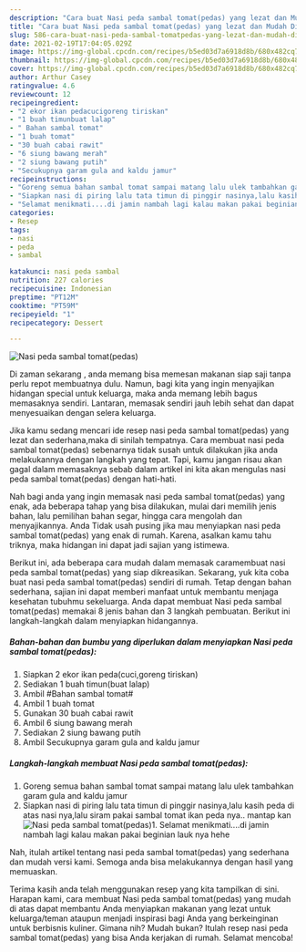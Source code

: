 ```yaml
---
description: "Cara buat Nasi peda sambal tomat(pedas) yang lezat dan Mudah Dibuat"
title: "Cara buat Nasi peda sambal tomat(pedas) yang lezat dan Mudah Dibuat"
slug: 586-cara-buat-nasi-peda-sambal-tomatpedas-yang-lezat-dan-mudah-dibuat
date: 2021-02-19T17:04:05.029Z
image: https://img-global.cpcdn.com/recipes/b5ed03d7a6918d8b/680x482cq70/nasi-peda-sambal-tomatpedas-foto-resep-utama.jpg
thumbnail: https://img-global.cpcdn.com/recipes/b5ed03d7a6918d8b/680x482cq70/nasi-peda-sambal-tomatpedas-foto-resep-utama.jpg
cover: https://img-global.cpcdn.com/recipes/b5ed03d7a6918d8b/680x482cq70/nasi-peda-sambal-tomatpedas-foto-resep-utama.jpg
author: Arthur Casey
ratingvalue: 4.6
reviewcount: 12
recipeingredient:
- "2 ekor ikan pedacucigoreng tiriskan"
- "1 buah timunbuat lalap"
- " Bahan sambal tomat"
- "1 buah tomat"
- "30 buah cabai rawit"
- "6 siung bawang merah"
- "2 siung bawang putih"
- "Secukupnya garam gula and kaldu jamur"
recipeinstructions:
- "Goreng semua bahan sambal tomat sampai matang lalu ulek tambahkan garam gula and kaldu jamur"
- "Siapkan nasi di piring lalu tata timun di pinggir nasinya,lalu kasih peda di atas nasi nya,lalu siram pakai sambal tomat ikan peda nya.. mantap kan"
- "Selamat menikmati....di jamin nambah lagi kalau makan pakai beginian lauk nya hehe"
categories:
- Resep
tags:
- nasi
- peda
- sambal

katakunci: nasi peda sambal 
nutrition: 227 calories
recipecuisine: Indonesian
preptime: "PT12M"
cooktime: "PT59M"
recipeyield: "1"
recipecategory: Dessert

---
```



![Nasi peda sambal tomat(pedas)](https://img-global.cpcdn.com/recipes/b5ed03d7a6918d8b/680x482cq70/nasi-peda-sambal-tomatpedas-foto-resep-utama.jpg)

Di zaman  sekarang , anda memang bisa memesan makanan siap saji tanpa perlu repot membuatnya dulu. Namun, bagi kita yang ingin menyajikan hidangan special untuk keluarga, maka anda memang lebih bagus memasaknya sendiri. Lantaran, memasak sendiri jauh lebih sehat dan dapat menyesuaikan dengan selera keluarga.

Jika kamu sedang mencari ide resep nasi peda sambal tomat(pedas) yang lezat dan sederhana,maka di sinilah tempatnya. Cara membuat nasi peda sambal tomat(pedas)  sebenarnya tidak susah untuk dilakukan jika anda melakukannya dengan langkah yang tepat. Tapi, kamu jangan risau akan gagal dalam memasaknya 
sebab dalam artikel ini kita akan mengulas nasi peda sambal tomat(pedas) dengan hati-hati.  



Nah bagi anda yang ingin memasak nasi peda sambal tomat(pedas) yang enak, ada beberapa tahap yang bisa dilakukan, mulai dari memilih jenis bahan, lalu pemilihan bahan segar, hingga cara mengolah dan menyajikannya. Anda Tidak usah pusing jika mau menyiapkan nasi peda sambal tomat(pedas) yang enak di rumah. Karena, asalkan kamu  tahu triknya, maka hidangan ini dapat jadi sajian yang istimewa.

Berikut ini, ada beberapa cara mudah dalam memasak caramembuat nasi peda sambal tomat(pedas) yang siap dikreasikan. Sekarang, yuk kita coba buat nasi peda sambal tomat(pedas) sendiri di rumah. Tetap dengan bahan sederhana, sajian ini dapat memberi manfaat untuk membantu menjaga kesehatan tubuhmu sekeluarga. Anda dapat membuat Nasi peda sambal tomat(pedas) memakai 8 jenis bahan dan 3 langkah pembuatan. Berikut ini langkah-langkah dalam menyiapkan hidangannya.

<!--inarticleads1-->

##### Bahan-bahan dan bumbu yang diperlukan dalam menyiapkan Nasi peda sambal tomat(pedas):

1. Siapkan 2 ekor ikan peda(cuci,goreng tiriskan)
1. Sediakan 1 buah timun(buat lalap)
1. Ambil  #Bahan sambal tomat#
1. Ambil 1 buah tomat
1. Gunakan 30 buah cabai rawit
1. Ambil 6 siung bawang merah
1. Sediakan 2 siung bawang putih
1. Ambil Secukupnya garam gula and kaldu jamur




<!--inarticleads2-->

##### Langkah-langkah membuat Nasi peda sambal tomat(pedas):

1. Goreng semua bahan sambal tomat sampai matang lalu ulek tambahkan garam gula and kaldu jamur
1. Siapkan nasi di piring lalu tata timun di pinggir nasinya,lalu kasih peda di atas nasi nya,lalu siram pakai sambal tomat ikan peda nya.. mantap kan
<img src="https://img-global.cpcdn.com/steps/87f4e3e573a1ec94/160x128cq70/nasi-peda-sambal-tomatpedas-langkah-memasak-2-foto.jpg" alt="Nasi peda sambal tomat(pedas)">1. Selamat menikmati....di jamin nambah lagi kalau makan pakai beginian lauk nya hehe




Nah, itulah artikel tentang  nasi peda sambal tomat(pedas)  yang sederhana dan mudah versi kami. Semoga anda bisa melakukannya dengan hasil yang memuaskan. 

Terima kasih anda telah menggunakan resep yang kita tampilkan di sini. Harapan kami, cara membuat  Nasi peda sambal tomat(pedas) yang mudah di atas dapat membantu Anda menyiapkan makanan yang lezat untuk keluarga/teman ataupun menjadi inspirasi bagi Anda yang berkeinginan untuk berbisnis kuliner. Gimana nih? Mudah bukan? Itulah resep nasi peda sambal tomat(pedas) yang bisa Anda kerjakan di rumah. Selamat mencoba!

